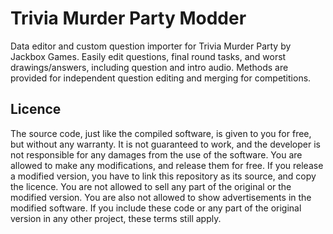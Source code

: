# Trivia Murder Party Modder
Data editor and custom question importer for Trivia Murder Party by Jackbox Games. Easily edit questions, final round tasks, and worst drawings/answers, including question and intro audio. Methods are provided for independent question editing and merging for competitions.

## Licence
The source code, just like the compiled software, is given to you for free, but without any warranty. It is not guaranteed to work, and the developer is not responsible for any damages from the use of the software. You are allowed to make any modifications, and release them for free. If you release a modified version, you have to link this repository as its source, and copy the licence. You are not allowed to sell any part of the original or the modified version. You are also not allowed to show advertisements in the modified software. If you include these code or any part of the original version in any other project, these terms still apply.
